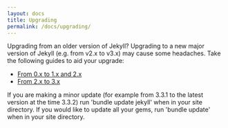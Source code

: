 ```yaml
---
layout: docs
title: Upgrading
permalink: /docs/upgrading/
---
```


Upgrading from an older version of Jekyll? Upgrading to a new major version of Jekyll (e.g. from v2.x to v3.x) may cause some headaches. Take the following guides to aid your upgrade:

- [From 0.x to 1.x and 2.x](/docs/upgrading/0-to-2/)
- [From 2.x to 3.x](/docs/upgrading/2-to-3/)

If you are making a minor update (for example from 3.3.1 to the latest version at the time 3.3.2) run 'bundle update jekyll' when in your site directory. 
If you would like to update all your gems, run 'bundle update' when in your site directory.
